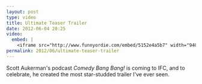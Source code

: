 ```yaml
---
layout: post
type: video
title: Ultimate Teaser Trailer
date: 2012-06-04 20:25
video: 
  embed: |
    <iframe src="http://www.funnyordie.com/embed/5152e4a5b7" width="940" height="520" frameborder="0"></iframe><div style="text-align:center;width:940px;"><a href="http://www.funnyordie.com/videos/5152e4a5b7/first-look-ultimate-teaser-trailer" title="from Jon Hamm, Zach Galifianakis, Michael Cera, Jack Black, Will Arnett, Seth Rogen, Ed Helms, Al Yankovic, Dave Koechner, Colin Hanks, Casey Wilson, Will Forte, Scott Aukerman, Reggie Watts, Topher Grace, Nick Kroll, Brett Gelman, Gillian Jacobs, Todd Barry, David Cross, Andy Richter, David Wain, Chris Parnell, James Adomian, Owen Burke, Funny Or Die, Seth Morris, David Ferguson, Pauly Shore, Chris VanArtsdalen, and Jefferson Dutton">First Look: Ultimate Teaser Trailer</a> from <a href="http://www.funnyordie.com/jon_hamm">Jon Hamm</a>      <iframe src="http://www.facebook.com/plugins/like.php?app_id=138711277798&amp;href=http%3A%2F%2Fwww.funnyordie.com%2Fvideos%2F5152e4a5b7%2Ffirst-look-ultimate-teaser-trailer&amp;send=false&amp;layout=button_count&amp;width=150&amp;show_faces=false&amp;action=like&amp;height=21" scrolling="no" frameborder="0" style="border:none; overflow:hidden; width:90px; height:21px; vertical-align:middle;" allowTransparency="true"></iframe></div>
permalink: 2012/06/ultimate-teaser-trailer
---
```


Scott Aukerman's podcast _Comedy Bang Bang!_ is coming to IFC, and to celebrate, he created the most star-studded trailer I've ever seen.
